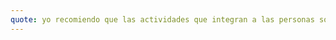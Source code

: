 ```yaml
---
quote: yo recomiendo que las actividades que integran a las personas son muy buenas  a parte de que te motivan a hacer diferentes actividades 
---
```

